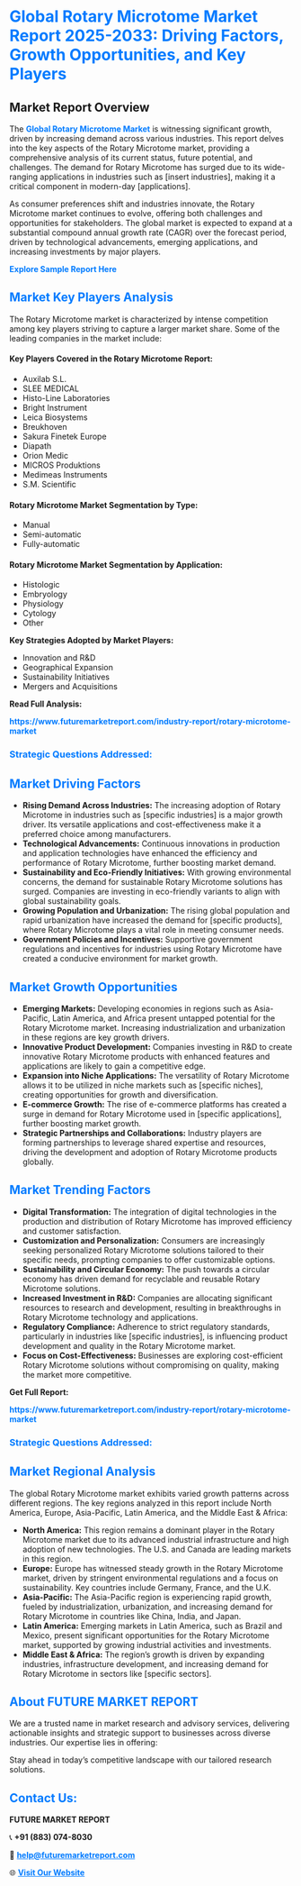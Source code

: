 <h1 style="color: #007BFF;">Global Rotary Microtome Market Report 2025-2033: Driving Factors, Growth Opportunities, and Key Players</h1>

<section id="overview">
<h2>Market Report Overview</h2>
<p>The <a href="https://www.futuremarketreport.com/industry-report/rotary-microtome-market" style="color: #007BFF; text-decoration: none;"><strong>Global Rotary Microtome Market</strong></a> is witnessing significant growth, driven by increasing demand across various industries. This report delves into the key aspects of the Rotary Microtome market, providing a comprehensive analysis of its current status, future potential, and challenges. The demand for Rotary Microtome has surged due to its wide-ranging applications in industries such as [insert industries], making it a critical component in modern-day [applications].</p>
<p>As consumer preferences shift and industries innovate, the Rotary Microtome market continues to evolve, offering both challenges and opportunities for stakeholders. The global market is expected to expand at a substantial compound annual growth rate (CAGR) over the forecast period, driven by technological advancements, emerging applications, and increasing investments by major players.</p>
</section>

<section id="overview">
<p><a href="https://www.futuremarketreport.com/request-sample/reportId=59550" style="color: #007BFF; text-decoration: none;"><strong>Explore Sample Report Here</strong></a></p>
</section>

<section id="key-players">
<h2 style="color: #007BFF;">Market Key Players Analysis</h2>
<p>The Rotary Microtome market is characterized by intense competition among key players striving to capture a larger market share. Some of the leading companies in the market include:</p>
<h4>Key Players Covered in the Rotary Microtome Report:</h4>
<ul><li>Auxilab S.L.</li><li>SLEE MEDICAL</li><li>Histo-Line Laboratories</li><li>Bright Instrument</li><li>Leica Biosystems</li><li>Breukhoven</li><li>Sakura Finetek Europe</li><li>Diapath</li><li>Orion Medic</li><li>MICROS Produktions</li><li>Medimeas Instruments</li><li>S.M. Scientific</li></ul>
<h4>Rotary Microtome Market Segmentation by Type:</h4>
<ul><li>Manual</li><li>Semi-automatic</li><li>Fully-automatic</li></ul>

<h4>Rotary Microtome Market Segmentation by Application:</h4>
<ul><li>Histologic</li><li>Embryology</li><li>Physiology</li><li>Cytology</li><li>Other</li></ul>
<p><strong>Key Strategies Adopted by Market Players:</strong></p>
<ul>
<li>Innovation and R&D</li>
<li>Geographical Expansion</li>
<li>Sustainability Initiatives</li>
<li>Mergers and Acquisitions</li>
</ul>
</section>

<section>
<p><strong>Read Full Analysis: </strong></p><a href="https://www.futuremarketreport.com/industry-report/rotary-microtome-market" style="color: #007BFF; text-decoration: none;"><strong>https://www.futuremarketreport.com/industry-report/rotary-microtome-market</strong></a>
<h3 style="color: #007BFF;">Strategic Questions Addressed:</h3>
</section>

<section id="driving-factors">
<h2 style="color: #007BFF;">Market Driving Factors</h2>
<ul>
<li><strong>Rising Demand Across Industries:</strong> The increasing adoption of Rotary Microtome in industries such as [specific industries] is a major growth driver. Its versatile applications and cost-effectiveness make it a preferred choice among manufacturers.</li>
<li><strong>Technological Advancements:</strong> Continuous innovations in production and application technologies have enhanced the efficiency and performance of Rotary Microtome, further boosting market demand.</li>
<li><strong>Sustainability and Eco-Friendly Initiatives:</strong> With growing environmental concerns, the demand for sustainable Rotary Microtome solutions has surged. Companies are investing in eco-friendly variants to align with global sustainability goals.</li>
<li><strong>Growing Population and Urbanization:</strong> The rising global population and rapid urbanization have increased the demand for [specific products], where Rotary Microtome plays a vital role in meeting consumer needs.</li>
<li><strong>Government Policies and Incentives:</strong> Supportive government regulations and incentives for industries using Rotary Microtome have created a conducive environment for market growth.</li>
</ul>
</section>

<section id="growth-opportunities">
<h2 style="color: #007BFF;">Market Growth Opportunities</h2>
<ul>
<li><strong>Emerging Markets:</strong> Developing economies in regions such as Asia-Pacific, Latin America, and Africa present untapped potential for the Rotary Microtome market. Increasing industrialization and urbanization in these regions are key growth drivers.</li>
<li><strong>Innovative Product Development:</strong> Companies investing in R&D to create innovative Rotary Microtome products with enhanced features and applications are likely to gain a competitive edge.</li>
<li><strong>Expansion into Niche Applications:</strong> The versatility of Rotary Microtome allows it to be utilized in niche markets such as [specific niches], creating opportunities for growth and diversification.</li>
<li><strong>E-commerce Growth:</strong> The rise of e-commerce platforms has created a surge in demand for Rotary Microtome used in [specific applications], further boosting market growth.</li>
<li><strong>Strategic Partnerships and Collaborations:</strong> Industry players are forming partnerships to leverage shared expertise and resources, driving the development and adoption of Rotary Microtome products globally.</li>
</ul>
</section>

<section id="trending-factors">
<h2 style="color: #007BFF;">Market Trending Factors</h2>
<ul>
<li><strong>Digital Transformation:</strong> The integration of digital technologies in the production and distribution of Rotary Microtome has improved efficiency and customer satisfaction.</li>
<li><strong>Customization and Personalization:</strong> Consumers are increasingly seeking personalized Rotary Microtome solutions tailored to their specific needs, prompting companies to offer customizable options.</li>
<li><strong>Sustainability and Circular Economy:</strong> The push towards a circular economy has driven demand for recyclable and reusable Rotary Microtome solutions.</li>
<li><strong>Increased Investment in R&D:</strong> Companies are allocating significant resources to research and development, resulting in breakthroughs in Rotary Microtome technology and applications.</li>
<li><strong>Regulatory Compliance:</strong> Adherence to strict regulatory standards, particularly in industries like [specific industries], is influencing product development and quality in the Rotary Microtome market.</li>
<li><strong>Focus on Cost-Effectiveness:</strong> Businesses are exploring cost-efficient Rotary Microtome solutions without compromising on quality, making the market more competitive.</li>
</ul>
</section>

<section>
<p><strong>Get Full Report: </strong></p><a href="https://www.futuremarketreport.com/industry-report/rotary-microtome-market" style="color: #007BFF; text-decoration: none;"><strong>https://www.futuremarketreport.com/industry-report/rotary-microtome-market</strong></a>
<h3 style="color: #007BFF;">Strategic Questions Addressed:</h3>
</section>


<section id="regional-analysis">
<h2 style="color: #007BFF;">Market Regional Analysis</h2>
<p>The global Rotary Microtome market exhibits varied growth patterns across different regions. The key regions analyzed in this report include North America, Europe, Asia-Pacific, Latin America, and the Middle East & Africa:</p>
<ul>
<li><strong>North America:</strong> This region remains a dominant player in the Rotary Microtome market due to its advanced industrial infrastructure and high adoption of new technologies. The U.S. and Canada are leading markets in this region.</li>
<li><strong>Europe:</strong> Europe has witnessed steady growth in the Rotary Microtome market, driven by stringent environmental regulations and a focus on sustainability. Key countries include Germany, France, and the U.K.</li>
<li><strong>Asia-Pacific:</strong> The Asia-Pacific region is experiencing rapid growth, fueled by industrialization, urbanization, and increasing demand for Rotary Microtome in countries like China, India, and Japan.</li>
<li><strong>Latin America:</strong> Emerging markets in Latin America, such as Brazil and Mexico, present significant opportunities for the Rotary Microtome market, supported by growing industrial activities and investments.</li>
<li><strong>Middle East & Africa:</strong> The region’s growth is driven by expanding industries, infrastructure development, and increasing demand for Rotary Microtome in sectors like [specific sectors].</li>
</ul>
</section>

<footer>
<h2 style="color: #007BFF;">About FUTURE MARKET REPORT</h2>
<p>We are a trusted name in market research and advisory services, delivering actionable insights and strategic support to businesses across diverse industries. Our expertise lies in offering:</p>

<p>Stay ahead in today’s competitive landscape with our tailored research solutions.</p>

<h2 style="color: #007BFF;">Contact Us:</h2>
<p><strong>FUTURE MARKET REPORT</strong></p>
<p>📞 <strong>+91 (883) 074-8030</strong></p>
<p>📧 <strong><a href="mailto:help@futuremarketreport.com" style="color: #007BFF;">help@futuremarketreport.com</a></strong></p>
<p>🌐 <strong><a href="https://www.futuremarketreport.com/" style="color: #007BFF;">Visit Our Website</a></strong></p>
</footer>